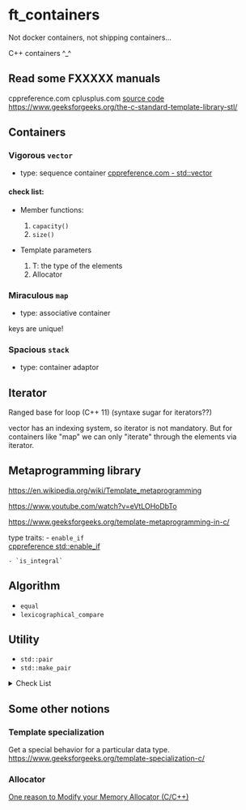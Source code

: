 ft_containers
=================================================================================

Not docker containers, not shipping containers...

C++ containers ^_^

Read some FXXXXX manuals
---------------------------------------------------------------------------------
cppreference.com
cplusplus.com
[source code](https://gcc.gnu.org/onlinedocs/libstdc++/libstdc++-html-USERS-4.3/dir_ebf49eb3e0a16d88a5bbb918d2e540b4.html)
https://www.geeksforgeeks.org/the-c-standard-template-library-stl/


Containers
---------------------------------------------------------------------------------

### Vigorous `vector`
- type: sequence container
[cppreference.com - std::vector](https://en.cppreference.com/w/cpp/container/vector)

#### check list:

- Member functions:
	1. `capacity()`
	2. `size()`

- Template parameters
	1. T: the type of the elements
	2. Allocator


### Miraculous `map`
- type: associative container

keys are unique!

### Spacious `stack`
- type: container adaptor

Iterator
---------------------------------------------------------------------------------
Ranged base for loop (C++ 11)
(syntaxe sugar for iterators??)

vector has an indexing system, so iterator is not mandatory.
But for containers like "map" we can only "iterate" through the elements via iterator.


Metaprogramming library
---------------------------------------------------------------------------------
https://en.wikipedia.org/wiki/Template_metaprogramming

https://www.youtube.com/watch?v=eVtLOHoDbTo

https://www.geeksforgeeks.org/template-metaprogramming-in-c/


type traits:
	- `enable_if`  
		[cppreference std::enable_if](https://en.cppreference.com/w/cpp/types/enable_if)  

	- `is_integral`  


Algorithm
---------------------------------------------------------------------------------

- `equal`
- `lexicographical_compare`


Utility
---------------------------------------------------------------------------------
- `std::pair`  
- `std::make_pair`  

<details>
	<summary>Check List</summary>
	- [ ] pair()
	- [ ] pair( const T1 &X, const T2 &Y)
	- [ ] template< class U1, class U2> pair( const pair<U1, U2> & p)
	- [ ] pair(const pair& p) = default
</details>


Some other notions
--------------------------------------------------------------------------------- 

### Template specialization
Get a special behavior for a particular data type.
https://www.geeksforgeeks.org/template-specialization-c/

### Allocator
[One reason to Modify your Memory Allocator (C/C++)](https://www.youtube.com/watch?v=RoVD6zlftF0)
